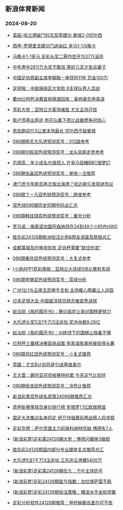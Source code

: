 ## 新浪体育新闻 
### 2024-08-20

+ [英超-哈兰德破门科瓦契奇建功 曼城2-0切尔西](https://sports.sina.com.cn/g/pl/2024-08-19/doc-inckcrwu6631567.shtml)

+ [西甲-罗德里戈建功门迪染红 皇马1-1马略卡](https://sports.sina.com.cn/g/laliga/2024-08-19/doc-inckcrwn4745343.shtml)

+ [马略卡1-1皇马 足彩头奖二等均空开1537万滚存](https://sports.sina.com.cn/l/2024-08-19/doc-inckcrwn4741535.shtml)

+ [中年男中2611万大奖不敢信 等好几天才告诉妻子](https://sports.sina.com.cn/l/2024-08-19/doc-inckacvn7387870.shtml)

+ [中国足协原副主席李毓毅一审获刑11年 罚金100万](https://sports.sina.com.cn/china/2024-08-19/doc-inckcwes6572881.shtml)

+ [足球报：中超保级区大变脸 8支球队卷入混战](https://sports.sina.com.cn/china/2024-08-19/doc-inckcweq9811314.shtml)

+ [衢州烂柯杯决赛首局棋谱回放：辜梓豪负申真谞](https://sports.sina.com.cn/go/2024-08-19/doc-inckehun6385060.shtml)

+ [竞彩大势：亚特兰大客场难胜 尤文主场可信](https://sports.sina.com.cn/l/2024-08-19/doc-inckcrwu6634672.shtml)

+ [斯卢茨基出奇迹 申花队赢下德比战重燃争冠信心](https://sports.sina.com.cn/china/2024-08-19/doc-inckcwes6582888.shtml)

+ [恩佐跑动11.5公里本场最长 切尔西不敌曼城](https://sports.sina.com.cn/g/pl/2024-08-19/doc-inckeanh4588290.shtml)

+ [096期杨天大乐透预测奖号：012路参考](https://sports.sina.com.cn/l/2024-08-19/doc-inckcwek4648449.shtml)

+ [096期刘栋双色球预测奖号：龙头凤尾走势参考](https://sports.sina.com.cn/l/2024-08-19/doc-inckcwes6577461.shtml)

+ [厄德高：年少成名也很烦人 在皇马目睹BBC很梦幻](https://sports.sina.com.cn/g/2024-08-19/doc-inckayyu5073557.shtml)

+ [096期张晶双色球预测奖号：单挑一注推荐](https://sports.sina.com.cn/l/2024-08-19/doc-inckcwes6574783.shtml)

+ [津门虎今年能否再次淘汰海港？哈达斯引发球迷热议](https://sports.sina.com.cn/china/2024-08-19/doc-inckcwes6590411.shtml)

+ [096期丁一凡双色球预测奖号：跨度参考](https://sports.sina.com.cn/l/2024-08-19/doc-inckcwes6578003.shtml)

+ [双色球096期历史同期号码全汇总](https://sports.sina.com.cn/l/2024-08-19/doc-inckcwek4705601.shtml)

+ [096期韩佳琪双色球预测奖号：重号分析](https://sports.sina.com.cn/l/2024-08-19/doc-inckcwek4693122.shtml)

+ [罗马诺：梅里诺加盟阿森纳将在24到48个小时内HWG](https://sports.sina.com.cn/g/2024-08-19/doc-inckayyu5073715.shtml)

+ [胜负彩24126期欧洲投注比例&网友调查及欧赔总汇](https://sports.sina.com.cn/l/2024-08-19/doc-inckcrws9860500.shtml)

+ [成都蓉城及时审视失败 足协杯需要“稳住别浪”](https://sports.sina.com.cn/china/2024-08-19/doc-inckeanh4626504.shtml)

+ [096期姜欣双色球预测奖号：大复式参考](https://sports.sina.com.cn/l/2024-08-19/doc-inckcwes6577821.shtml)

+ [[小炮APP]竞彩情报：亚特兰大连续5场比赛有失球](https://sports.sina.com.cn/l/2024-08-19/doc-inckcrws9858332.shtml)

+ [096期李琳双色球预测奖号：蓝球分析](https://sports.sina.com.cn/l/2024-08-19/doc-inckcwes6576158.shtml)

+ [广州1比1与云南玉昆握手言和 全场暖心两幕让人动容](https://sports.sina.com.cn/china/2024-08-19/doc-inckcwes6579491.shtml)

+ [日本足球大会 中国留洋球员杨志唯首秀进球](https://sports.sina.com.cn/china/2024-08-19/doc-inckcwes6576748.shtml)

+ [赵治勋《我的履历书》：确诊癌症让我对围棋更努力](https://sports.sina.com.cn/go/2024-08-19/doc-inckeanh4616003.shtml)

+ [大乐透头奖5注1千万3注追加 奖池余额9.28亿](https://sports.sina.com.cn/l/2024-08-19/doc-inckexry1040346.shtml)

+ [赵治勋《我的履历书》：AI统领下的围棋让我看不懂](https://sports.sina.com.cn/go/2024-08-19/doc-inckeann9715727.shtml)

+ [烂柯杯三番棋决赛首局战罢 申真谞胜辜梓豪拔得头筹](https://sports.sina.com.cn/go/2024-08-19/doc-inckepae1229327.shtml)

+ [096期邓红双色球预测奖号：小复式推荐](https://sports.sina.com.cn/l/2024-08-19/doc-inckcwek4689352.shtml)

+ [意媒：尤文B计划将是引进基维奥尔](https://sports.sina.com.cn/g/2024-08-19/doc-inckayza6947773.shtml)

+ [王大雷：踢完亚冠资格赛特别累 今天运气比较好](https://sports.sina.com.cn/china/2024-08-19/doc-inciymnf1493048.shtml)

+ [096期徐浩双色球预测奖号：冷热比推荐](https://sports.sina.com.cn/l/2024-08-19/doc-inckcwen1457530.shtml)

+ [新浪彩票双色球名家第24096期推荐汇总](https://sports.sina.com.cn/l/2024-08-19/doc-inckcwen1468878.shtml)

+ [意甲新赛季球员身价排行榜 劳塔罗1.1亿欧居榜首](https://sports.sina.com.cn/g/seriea/2024-08-19/doc-inckehuh1319957.shtml)

+ [国足大连集训名单将定 伊万18强赛前两战用人将求稳](https://sports.sina.com.cn/china/2024-08-19/doc-inckehun6375095.shtml)

+ [足彩伤停：萨尔茨堡主力前锋科纳特伤缺 博德失7人](https://sports.sina.com.cn/l/2024-08-19/doc-inckehuk9611821.shtml)

+ [[新浪彩票]足彩第24126期大势：博德闪耀单3做胆](https://sports.sina.com.cn/l/2024-08-20/doc-inckfuvu5768291.shtml)

+ [胜负彩24126期国内部分专业媒体复式推荐总汇](https://sports.sina.com.cn/l/2024-08-20/doc-inckfuvs8997713.shtml)

+ [大乐透5注1千万3注追加 江苏连云港爆5400万](https://sports.sina.com.cn/l/2024-08-19/doc-inckexry1040346.shtml)

+ [[新浪彩票]足彩第24126期任九：千叶主场防平](https://sports.sina.com.cn/l/2024-08-20/doc-inckfuvq0624152.shtml)

+ [[新浪彩票]足彩24126期盈亏指数：加拉塔萨雷不稳](https://sports.sina.com.cn/l/2024-08-20/doc-inckfuvq0624836.shtml)

+ [[新浪彩票]足彩24126期投注策略：横滨水手坐和望赢](https://sports.sina.com.cn/l/2024-08-20/doc-inckfuvn3860066.shtml)

+ [足彩分析软件24126期推荐：甲府输鹿岛里尔可不败](https://sports.sina.com.cn/l/2024-08-20/doc-inckfuvn3860400.shtml)

